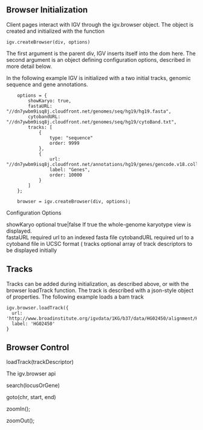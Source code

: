 
Browser Initialization
-----------------------

Client pages interact with IGV through the igv.browser object.  The object is created and initialized with the function

    igv.createBrowser(div, options)
    
The first argument is the parent div,  IGV  inserts itself into the dom here. The second argument is an object
defining configuration options, described in more detail below.   

In the following example IGV is initialized with
a two initial tracks, genomic sequence and gene annotations.



        options = {
            showKaryo: true,
            fastaURL: "//dn7ywbm9isq8j.cloudfront.net/genomes/seq/hg19/hg19.fasta",
            cytobandURL: "//dn7ywbm9isq8j.cloudfront.net/genomes/seq/hg19/cytoBand.txt",
            tracks: [
                {
                    type: "sequence"
                    order: 9999
                },
                {
                    url: "//dn7ywbm9isq8j.cloudfront.net/annotations/hg19/genes/gencode.v18.collapsed.bed",
                    label: "Genes",
                    order: 10000
                }
            ]
        };

        browser = igv.createBrowser(div, options);
        
        
Configuration Options




showKaryo   optional    true|false  If true the whole-genome karyotype view is displayed.  
fastaURL    required    url to an indexed fasta file
cytobandURL required    url to a cytoband file in UCSC format  (<link to format description>
tracks      optional    array of track descriptors to be displayed initially
      
Tracks
------

Tracks can be added during initialization, as described above, or with the browser loadTrack function.  The track is 
described with a json-style object of properties.   The following example loads a bam track

    igv.browser.loadTrack({
      url: 'http://www.broadinstitute.org/igvdata/1KG/b37/data/HG02450/alignment/HG02450.mapped.ILLUMINA.bwa.ACB.low_coverage.20120522.bam',
      label: 'HG02450'
    }
                   
 
 
 

Browser Control
---------------


loadTrack(trackDescriptor)

The igv.browser api

search(locusOrGene) 

goto(chr, start, end)

zoomIn();

zoomOut();

  